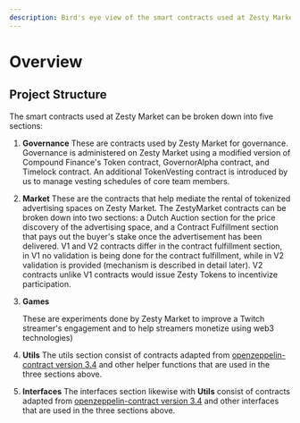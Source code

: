 ```yaml
---
description: Bird's eye view of the smart contracts used at Zesty Market
---
```


# Overview

## Project Structure

The smart contracts used at Zesty Market can be broken down into five sections:

1. **Governance** These are contracts used by Zesty Market for governance. Governance is administered on Zesty Market using a modified version of Compound Finance's Token contract, GovernorAlpha contract, and Timelock contract. An additional TokenVesting contract is introduced by us to manage vesting schedules of core team members.  
2. **Market** These are the contracts that help mediate the rental of tokenized advertising spaces on Zesty Market. The ZestyMarket contracts can be broken down into two sections: a Dutch Auction section for the price discovery of the advertising space, and a Contract Fulfillment section that pays out the buyer's stake once the advertisement has been delivered.   V1 and V2 contracts differ in the contract fulfillment section, in V1 no validation is being done for the contract fulfillment, while in V2 validation is provided \(mechanism is described in detail later\). V2 contracts unlike V1 contracts would issue Zesty Tokens to incentivize participation. 
3. **Games**

   These are experiments done by Zesty Market to improve a Twitch streamer's engagement and to help streamers monetize using web3 technologies\)  

4. **Utils** The utils section consist of contracts adapted from [openzeppelin-contract version 3.4](https://github.com/OpenZeppelin/openzeppelin-contracts/tree/release-v3.4/contracts) and other helper functions that are used in the three sections above. 
5. **Interfaces** The interfaces section likewise with **Utils** consist of contracts adapted from [openzeppelin-contract version 3.4](https://github.com/OpenZeppelin/openzeppelin-contracts/tree/release-v3.4/contracts) and other interfaces that are used in the three sections above.



